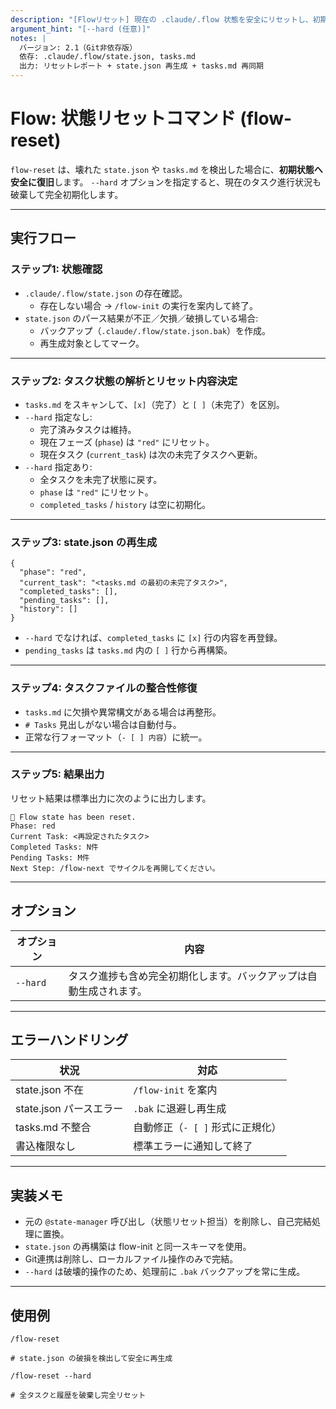 ```yaml
---
description: "[Flowリセット] 現在の .claude/.flow 状態を安全にリセットし、初期状態に戻します。Git操作は行いません。"
argument_hint: "[--hard (任意)]"
notes: |
  バージョン: 2.1（Git非依存版）
  依存: .claude/.flow/state.json, tasks.md
  出力: リセットレポート + state.json 再生成 + tasks.md 再同期
---
```

# Flow: 状態リセットコマンド (flow-reset)

`flow-reset` は、壊れた `state.json` や `tasks.md` を検出した場合に、**初期状態へ安全に復旧**します。
`--hard` オプションを指定すると、現在のタスク進行状況も破棄して完全初期化します。

---

## 実行フロー

### ステップ1: 状態確認

- `.claude/.flow/state.json` の存在確認。
  - 存在しない場合 → `/flow-init` の実行を案内して終了。
- `state.json` のパース結果が不正／欠損／破損している場合:
  - バックアップ（`.claude/.flow/state.json.bak`）を作成。
  - 再生成対象としてマーク。

---

### ステップ2: タスク状態の解析とリセット内容決定

- `tasks.md` をスキャンして、`[x]`（完了）と `[ ]`（未完了）を区別。
- `--hard` 指定なし:
  - 完了済みタスクは維持。
  - 現在フェーズ (`phase`) は `"red"` にリセット。
  - 現在タスク (`current_task`) は次の未完了タスクへ更新。
- `--hard` 指定あり:
  - 全タスクを未完了状態に戻す。
  - `phase` は `"red"` にリセット。
  - `completed_tasks` / `history` は空に初期化。

---

### ステップ3: state.json の再生成

```
{
  "phase": "red",
  "current_task": "<tasks.md の最初の未完了タスク>",
  "completed_tasks": [],
  "pending_tasks": [],
  "history": []
}
```

- `--hard` でなければ、`completed_tasks` に `[x]` 行の内容を再登録。
- `pending_tasks` は `tasks.md` 内の `[ ]` 行から再構築。

---

### ステップ4: タスクファイルの整合性修復

- `tasks.md` に欠損や異常構文がある場合は再整形。
- `# Tasks` 見出しがない場合は自動付与。
- 正常な行フォーマット（`- [ ] 内容`）に統一。

---

### ステップ5: 結果出力

リセット結果は標準出力に次のように出力します。

```
🔄 Flow state has been reset.
Phase: red
Current Task: <再設定されたタスク>
Completed Tasks: N件
Pending Tasks: M件
Next Step: /flow-next でサイクルを再開してください。
```

---

## オプション

| オプション | 内容 |
|-------------|------|
| `--hard` | タスク進捗も含め完全初期化します。バックアップは自動生成されます。 |

---

## エラーハンドリング

| 状況 | 対応 |
|------|------|
| state.json 不在 | `/flow-init` を案内 |
| state.json パースエラー | `.bak` に退避し再生成 |
| tasks.md 不整合 | 自動修正（`- [ ]` 形式に正規化） |
| 書込権限なし | 標準エラーに通知して終了 |

---

## 実装メモ

- 元の `@state-manager` 呼び出し（状態リセット担当）を削除し、自己完結処理に置換。
- `state.json` の再構築は flow-init と同一スキーマを使用。
- Git連携は削除し、ローカルファイル操作のみで完結。
- `--hard` は破壊的操作のため、処理前に `.bak` バックアップを常に生成。

---

## 使用例

```
/flow-reset

# state.json の破損を検出して安全に再生成

/flow-reset --hard

# 全タスクと履歴を破棄し完全リセット

```
